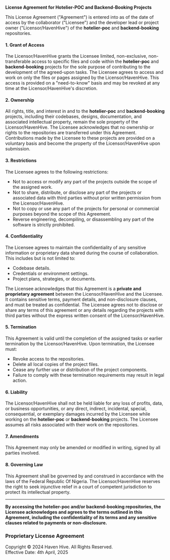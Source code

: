 **License Agreement for Hotelier-POC and Backend-Booking Projects**

This License Agreement ("Agreement") is entered into as of the date of access by the collaborator ("Licensee") and the developer lead or project owner ("Licensor/HavenHive") of the **hotelier-poc** and **backend-booking** repositories.

#### **1. Grant of Access**
The Licensor/HavenHive grants the Licensee limited, non-exclusive, non-transferable access to specific files and code within the **hotelier-poc** and **backend-booking** projects for the sole purpose of contributing to the development of the agreed-upon tasks. The Licensee agrees to access and work on only the files or pages assigned by the Licensor/HavenHive. This access is provided on a "need-to-know" basis and may be revoked at any time at the Licensor/HavenHive's discretion.

#### **2. Ownership**
All rights, title, and interest in and to the **hotelier-poc** and **backend-booking** projects, including their codebases, designs, documentation, and associated intellectual property, remain the sole property of the Licensor/HavenHive. The Licensee acknowledges that no ownership or rights to the repositories are transferred under this Agreement. Contributions made by the Licensee to these projects are provided on a voluntary basis and become the property of the Licensor/HavenHive upon submission.

#### **3. Restrictions**
The Licensee agrees to the following restrictions:
- Not to access or modify any part of the projects outside the scope of the assigned work.
- Not to share, distribute, or disclose any part of the projects or associated data with third parties without prior written permission from the Licensor/HavenHive.
- Not to copy or use any part of the projects for personal or commercial purposes beyond the scope of this Agreement.
- Reverse engineering, decompiling, or disassembling any part of the software is strictly prohibited.

#### **4. Confidentiality**
The Licensee agrees to maintain the confidentiality of any sensitive information or proprietary data shared during the course of collaboration. This includes but is not limited to:
- Codebase details.
- Credentials or environment settings.
- Project plans, strategies, or documents.

The Licensee acknowledges that this Agreement is a **private and proprietary agreement** between the Licensor/HavenHive and the Licensee. It contains sensitive terms, payment details, and non-disclosure clauses, and must be treated as confidential. The Licensee agrees not to disclose or share any terms of this agreement or any details regarding the projects with third parties without the express written consent of the Licensor/HavenHive.

#### **5. Termination**
This Agreement is valid until the completion of the assigned tasks or earlier termination by the Licensor/HavenHive. Upon termination, the Licensee must:
- Revoke access to the repositories.
- Delete all local copies of the project files.
- Cease any further use or distribution of the project components.
- Failure to comply with these termination requirements may result in legal action.

#### **6. Liability**
The Licensor/HavenHive shall not be held liable for any loss of profits, data, or business opportunities, or any direct, indirect, incidental, special, consequential, or exemplary damages incurred by the Licensee while working on the **hotelier-poc** or **backend-booking** projects. The Licensee assumes all risks associated with their work on the repositories.

#### **7. Amendments**
This Agreement may only be amended or modified in writing, signed by all parties involved.

#### **8. Governing Law**
This Agreement shall be governed by and construed in accordance with the laws of the Federal Republic Of Nigeria. The Licensor/HavenHive reserves the right to seek injunctive relief in a court of competent jurisdiction to protect its intellectual property.

---

**By accessing the hotelier-poc and/or backend-booking repositories, the Licensee acknowledges and agrees to the terms outlined in this Agreement, including the confidentiality of its terms and any sensitive clauses related to payments or non-disclosure.**

### **Proprietary License Agreement**
Copyright © 2024 Haven Hive. All Rights Reserved.  
Effective Date: 4th April, 2025 